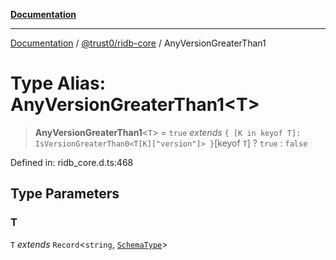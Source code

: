 [**Documentation**](../../../README.md)

***

[Documentation](../../../README.md) / [@trust0/ridb-core](../README.md) / AnyVersionGreaterThan1

# Type Alias: AnyVersionGreaterThan1\<T\>

> **AnyVersionGreaterThan1**\<`T`\> = `true` *extends* `{ [K in keyof T]: IsVersionGreaterThan0<T[K]["version"]> }`\[keyof `T`\] ? `true` : `false`

Defined in: ridb\_core.d.ts:468

## Type Parameters

### T

`T` *extends* `Record`\<`string`, [`SchemaType`](SchemaType.md)\>
